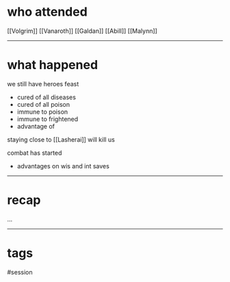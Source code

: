 # who attended

[[Volgrim]]
[[Vanaroth]]
[[Galdan]]
[[Abill]]
[[Malynn]]

---
# what happened

we still have heroes feast
- cured of all diseases
- cured of all poison
- immune to poison 
- immune to frightened
- advantage of 

staying close to [[Lasherai]]  will kill us

combat has started
- advantages on wis and int saves


---
# recap

...

---
# tags

#session